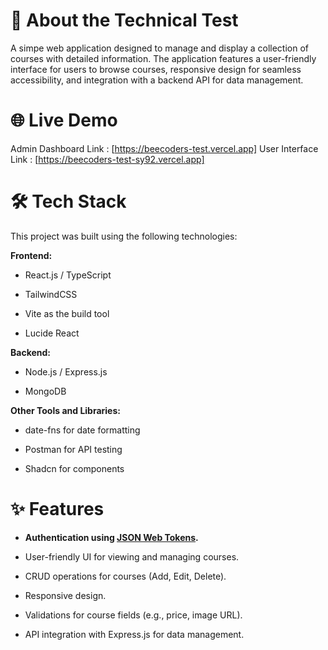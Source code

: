 # 🚀 About the Technical Test

A simpe web application designed to manage and display a collection of courses with detailed information. The application features a user-friendly interface for users to browse courses, responsive design for seamless accessibility, and integration with a backend API for data management.


# 🌐 Live Demo

Admin Dashboard Link : [https://beecoders-test.vercel.app]
User Interface Link : [https://beecoders-test-sy92.vercel.app]

# 🛠️ Tech Stack

This project was built using the following technologies:

**Frontend:**

- React.js / TypeScript

- TailwindCSS

- Vite as the build tool

- Lucide React 

**Backend:**

- Node.js / Express.js

- MongoDB

**Other Tools and Libraries:**

- date-fns for date formatting

- Postman for API testing

- Shadcn for components

 # ✨ Features
 
 - **Authentication using <u>JSON Web Tokens</u>.**

- User-friendly UI for viewing and managing courses.

- CRUD operations for courses (Add, Edit, Delete).

- Responsive design.

- Validations for course fields (e.g., price, image URL).

- API integration with Express.js for data management.

